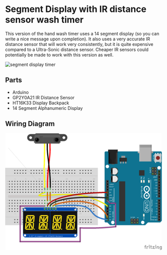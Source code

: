 # Segment Display with IR distance sensor wash timer
This version of the hand wash timer uses a 14 segment display (so you can write a nice message upon completion). It also uses a very accurate IR distance sensor that will work very consistently, but it is quite expensive compared to a Ultra-Sonic distance sensor. Cheaper IR sensors could potentially be made to work with this version as well.

![segment display timer](https://github.com/GautamBose/hand-washing-timers/blob/master/assets/segment-version.jpg?raw=true)

## Parts

- Arduino
- GP2Y0A21 IR Distance Sensor
- HT16K33 Display Backpack
- 14 Segment Alphanumeric Display

## Wiring Diagram

![segment display wiring](https://github.com/GautamBose/hand-washing-timers/blob/master/assets/segment-version-wiring.png?raw=true)
